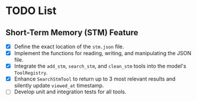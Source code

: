 # TODO List

## Short-Term Memory (STM) Feature

- [x] Define the exact location of the `stm.json` file.
- [x] Implement the functions for reading, writing, and manipulating the JSON file.
- [x] Integrate the `add_stm`, `search_stm`, and `clean_stm` tools into the model's `ToolRegistry`.
- [x] Enhance `SearchStmTool` to return up to 3 most relevant results and silently update `viewed_at` timestamp.
- [ ] Develop unit and integration tests for all tools.